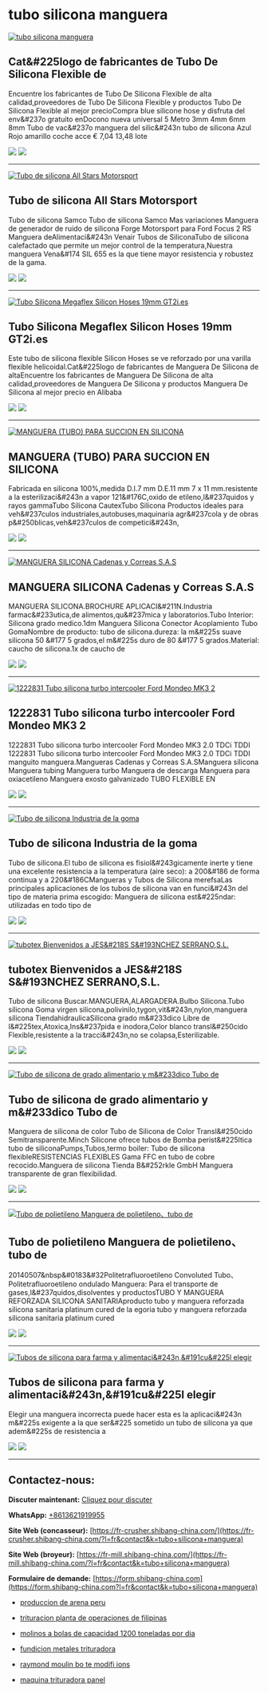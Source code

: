 # tubo silicona manguera

<a href="https://swt.shibang-china.com/?l=fr&img&k=tubo+silicona+manguera" target="_blank">![tubo silicona manguera](http://static.shibang-china.com/all-800x300/103.jpg)</a>

## Cat&#225logo de fabricantes de Tubo De Silicona Flexible de
Encuentre los fabricantes de Tubo De Silicona Flexible de alta calidad,proveedores de Tubo De Silicona Flexible y productos Tubo De Silicona Flexible al mejor precioCompra blue silicone hose y disfruta del env&#237o gratuito enDocono nueva universal 5 Metro 3mm 4mm 6mm 8mm Tubo de vac&#237o manguera del silic&#243n tubo de silicona Azul Rojo amarillo coche acce € 7,04 13,48 lote


<a href="https://whatsapp.shibangsoft.com/WhatsApp.php" target="_blank" title="WhatsApp">![](http://static.shibang-china.com/icon/whatsapp.png)</a> <a href="https://swt.shibang-china.com/?l=fr&icon&k=tubo+silicona+manguera" target="_blank">![](http://static.shibang-china.com/icon/chat-fr.png)</a>

---

<a href="https://swt.shibang-china.com/?l=fr&img&k=tubo+silicona+manguera" target="_blank">![Tubo de silicona All Stars Motorsport](http://static.shibang-china.com/all-800x300/110.jpg)</a>

## Tubo de silicona All Stars Motorsport
Tubo de silicona Samco Tubo de silicona Samco Mas variaciones Manguera de generador de ruido de silicona Forge Motorsport para Ford Focus 2 RS Manguera deAlimentaci&#243n Venair Tubos de SiliconaTubo de silicona calefactado que permite un mejor control de la temperatura,Nuestra manguera Vena&#174 SIL 655 es la que tiene mayor resistencia y robustez de la gama.


<a href="https://whatsapp.shibangsoft.com/WhatsApp.php" target="_blank" title="WhatsApp">![](http://static.shibang-china.com/icon/whatsapp.png)</a> <a href="https://swt.shibang-china.com/?l=fr&icon&k=tubo+silicona+manguera" target="_blank">![](http://static.shibang-china.com/icon/chat-fr.png)</a>

---

<a href="https://swt.shibang-china.com/?l=fr&img&k=tubo+silicona+manguera" target="_blank">![Tubo Silicona Megaflex Silicon Hoses 19mm GT2i.es](http://static.shibang-china.com/all-800x300/1458.jpg)</a>

## Tubo Silicona Megaflex Silicon Hoses 19mm GT2i.es
Este tubo de silicona flexible Silicon Hoses se ve reforzado por una varilla flexible helicoidal.Cat&#225logo de fabricantes de Manguera De Silicona de altaEncuentre los fabricantes de Manguera De Silicona de alta calidad,proveedores de Manguera De Silicona y productos Manguera De Silicona al mejor precio en Alibaba


<a href="https://whatsapp.shibangsoft.com/WhatsApp.php" target="_blank" title="WhatsApp">![](http://static.shibang-china.com/icon/whatsapp.png)</a> <a href="https://swt.shibang-china.com/?l=fr&icon&k=tubo+silicona+manguera" target="_blank">![](http://static.shibang-china.com/icon/chat-fr.png)</a>

---

<a href="https://swt.shibang-china.com/?l=fr&img&k=tubo+silicona+manguera" target="_blank">![MANGUERA (TUBO) PARA SUCCION EN SILICONA](http://static.shibang-china.com/all-800x300/218.jpg)</a>

## MANGUERA (TUBO) PARA SUCCION EN SILICONA
Fabricada en silicona 100%,medida D.I.7 mm D.E.11 mm 7 x 11 mm.resistente a la esterilizaci&#243n a vapor 121&#176C,oxido de etileno,l&#237quidos y rayos gammaTubo Silicona CautexTubo Silicona Productos ideales para veh&#237culos industriales,autobuses,maquinaria agr&#237cola y de obras p&#250blicas,veh&#237culos de competici&#243n,


<a href="https://whatsapp.shibangsoft.com/WhatsApp.php" target="_blank" title="WhatsApp">![](http://static.shibang-china.com/icon/whatsapp.png)</a> <a href="https://swt.shibang-china.com/?l=fr&icon&k=tubo+silicona+manguera" target="_blank">![](http://static.shibang-china.com/icon/chat-fr.png)</a>

---

<a href="https://swt.shibang-china.com/?l=fr&img&k=tubo+silicona+manguera" target="_blank">![MANGUERA SILICONA Cadenas y Correas S.A.S](http://static.shibang-china.com/all-800x300/984.jpg)</a>

## MANGUERA SILICONA Cadenas y Correas S.A.S
MANGUERA SILICONA.BROCHURE APLICACI&#211N.Industria farmac&#233utica,de alimentos,qu&#237mica y laboratorios.Tubo Interior: Silicona grado medico.1dm Manguera Silicona Conector Acoplamiento Tubo GomaNombre de producto: tubo de silicona.dureza: la m&#225s suave silicona 50 &#177 5 grados,el m&#225s duro de 80 &#177 5 grados.Material: caucho de silicona.1x de caucho de


<a href="https://whatsapp.shibangsoft.com/WhatsApp.php" target="_blank" title="WhatsApp">![](http://static.shibang-china.com/icon/whatsapp.png)</a> <a href="https://swt.shibang-china.com/?l=fr&icon&k=tubo+silicona+manguera" target="_blank">![](http://static.shibang-china.com/icon/chat-fr.png)</a>

---

<a href="https://swt.shibang-china.com/?l=fr&img&k=tubo+silicona+manguera" target="_blank">![1222831 Tubo silicona turbo intercooler Ford Mondeo MK3 2](http://static.shibang-china.com/all-800x300/897.jpg)</a>

## 1222831 Tubo silicona turbo intercooler Ford Mondeo MK3 2
1222831 Tubo silicona turbo intercooler Ford Mondeo MK3 2.0 TDCi TDDI 1222831 Tubo silicona turbo intercooler Ford Mondeo MK3 2.0 TDCi TDDI manguito manguera.Mangueras Cadenas y Correas S.A.SManguera silicona Manguera tubing Manguera turbo Manguera de descarga Manguera para oxiacetileno Manguera exosto galvanizado TUBO FLEXIBLE EN


<a href="https://whatsapp.shibangsoft.com/WhatsApp.php" target="_blank" title="WhatsApp">![](http://static.shibang-china.com/icon/whatsapp.png)</a> <a href="https://swt.shibang-china.com/?l=fr&icon&k=tubo+silicona+manguera" target="_blank">![](http://static.shibang-china.com/icon/chat-fr.png)</a>

---

<a href="https://swt.shibang-china.com/?l=fr&img&k=tubo+silicona+manguera" target="_blank">![Tubo de silicona Industria de la goma](http://static.shibang-china.com/all-800x300/1146.jpg)</a>

## Tubo de silicona Industria de la goma
Tubo de silicona.El tubo de silicona es fisiol&#243gicamente inerte y tiene una excelente resistencia a la temperatura (aire seco): a 200&#186 de forma continua y a 220&#186CMangueras y Tubos de Silicona merefsaLas principales aplicaciones de los tubos de silicona van en funci&#243n del tipo de materia prima escogido: Manguera de silicona est&#225ndar: utilizadas en todo tipo de


<a href="https://whatsapp.shibangsoft.com/WhatsApp.php" target="_blank" title="WhatsApp">![](http://static.shibang-china.com/icon/whatsapp.png)</a> <a href="https://swt.shibang-china.com/?l=fr&icon&k=tubo+silicona+manguera" target="_blank">![](http://static.shibang-china.com/icon/chat-fr.png)</a>

---

<a href="https://swt.shibang-china.com/?l=fr&img&k=tubo+silicona+manguera" target="_blank">![tubotex Bienvenidos a JES&#218S S&#193NCHEZ SERRANO,S.L.](http://static.shibang-china.com/all-800x300/284.jpg)</a>

## tubotex Bienvenidos a JES&#218S S&#193NCHEZ SERRANO,S.L.
Tubo de silicona Buscar.MANGUERA,ALARGADERA.Bulbo Silicona.Tubo silicona Goma virgen silicona,polivinilo,tygon,vit&#243n,nylon,manguera silicona TiendahidraulicaSilicona grado m&#233dico Libre de l&#225tex,Atoxica,Ins&#237pida e inodora,Color blanco transl&#250cido Flexible,resistente a la tracci&#243n,no se colapsa,Esterilizable.


<a href="https://whatsapp.shibangsoft.com/WhatsApp.php" target="_blank" title="WhatsApp">![](http://static.shibang-china.com/icon/whatsapp.png)</a> <a href="https://swt.shibang-china.com/?l=fr&icon&k=tubo+silicona+manguera" target="_blank">![](http://static.shibang-china.com/icon/chat-fr.png)</a>

---

<a href="https://swt.shibang-china.com/?l=fr&img&k=tubo+silicona+manguera" target="_blank">![Tubo de silicona de grado alimentario y m&#233dico Tubo de](http://static.shibang-china.com/all-800x300/755.jpg)</a>

## Tubo de silicona de grado alimentario y m&#233dico Tubo de
Manguera de silicona de color Tubo de Silicona de Color Transl&#250cido Semitransparente.Minch Silicone ofrece tubos de Bomba perist&#225ltica tubo de siliconaPumps,Tubos,termo boiler: Tubo de silicona flexibleRESISTENCIAS FLEXIBLES Gama FFC en tubo de cobre recocido.Manguera de silicona Tienda B&#252rkle GmbH Manguera transparente de gran flexibilidad.


<a href="https://whatsapp.shibangsoft.com/WhatsApp.php" target="_blank" title="WhatsApp">![](http://static.shibang-china.com/icon/whatsapp.png)</a> <a href="https://swt.shibang-china.com/?l=fr&icon&k=tubo+silicona+manguera" target="_blank">![](http://static.shibang-china.com/icon/chat-fr.png)</a>

---

<a href="https://swt.shibang-china.com/?l=fr&img&k=tubo+silicona+manguera" target="_blank">![Tubo de polietileno Manguera de polietileno、tubo de](http://static.shibang-china.com/all-800x300/1392.jpg)</a>

## Tubo de polietileno Manguera de polietileno、tubo de
20140507&nbsp&#0183&#32Politetrafluoroetileno Convoluted Tubo、Politetrafluoroetileno ondulado Manguera: Para el transporte de gases,l&#237quidos,disolventes y productosTUBO Y MANGUERA REFORZADA SILICONA SANITARIAproducto tubo y manguera reforzada silicona sanitaria platinum cured de la egoria tubo y manguera reforzada silicona sanitaria platinum cured


<a href="https://whatsapp.shibangsoft.com/WhatsApp.php" target="_blank" title="WhatsApp">![](http://static.shibang-china.com/icon/whatsapp.png)</a> <a href="https://swt.shibang-china.com/?l=fr&icon&k=tubo+silicona+manguera" target="_blank">![](http://static.shibang-china.com/icon/chat-fr.png)</a>

---

<a href="https://swt.shibang-china.com/?l=fr&img&k=tubo+silicona+manguera" target="_blank">![Tubos de silicona para farma y alimentaci&#243n,&#191cu&#225l elegir](http://static.shibang-china.com/all-800x300/1359.jpg)</a>

## Tubos de silicona para farma y alimentaci&#243n,&#191cu&#225l elegir
Elegir una manguera incorrecta puede hacer esta es la aplicaci&#243n m&#225s exigente a la que ser&#225 sometido un tubo de silicona ya que adem&#225s de resistencia a

<a href="https://whatsapp.shibangsoft.com/WhatsApp.php" target="_blank" title="WhatsApp">![](http://static.shibang-china.com/icon/whatsapp.png)</a> <a href="https://swt.shibang-china.com/?l=fr&icon&k=tubo+silicona+manguera" target="_blank">![](http://static.shibang-china.com/icon/chat-fr.png)</a>

---
## Contactez-nous:

**Discuter maintenant:** [Cliquez pour discuter](https://swt.shibang-china.com?l=fr&contact&k=tubo+silicona+manguera)

**WhatsApp:**  [+8613621919955](https://whatsapp.shibangsoft.com/WhatsApp.php)

**Site Web (concasseur):** [https://fr-crusher.shibang-china.com/](https://fr-crusher.shibang-china.com/?l=fr&contact&k=tubo+silicona+manguera)

**Site Web (broyeur):** [https://fr-mill.shibang-china.com/](https://fr-mill.shibang-china.com/?l=fr&contact&k=tubo+silicona+manguera)

**Formulaire de demande:** [https://form.shibang-china.com](https://form.shibang-china.com?l=fr&contact&k=tubo+silicona+manguera)

* [produccion de arena peru](../65/produccion%20de%20arena%20peru.md)

* [trituracion planta de operaciones de filipinas](../63/trituracion%20planta%20de%20operaciones%20de%20filipinas.md)

* [molinos a bolas de capacidad 1200 toneladas por dia](../62/molinos%20a%20bolas%20de%20capacidad%201200%20toneladas%20por%20dia.md)

* [fundicion metales trituradora](../64/fundicion%20metales%20trituradora.md)

* [raymond moulin bo te modifi ions](../61/raymond%20moulin%20bo%20te%20modifi%20ions.md)

* [maquina trituradora panel](../64/maquina%20trituradora%20panel.md)
